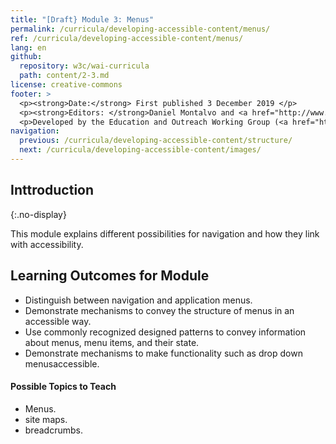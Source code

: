 ```yaml
---
title: "[Draft} Module 3: Menus"
permalink: /curricula/developing-accessible-content/menus/
ref: /curricula/developing-accessible-content/menus/
lang: en
github:
  repository: w3c/wai-curricula
  path: content/2-3.md
license: creative-commons
footer: >
  <p><strong>Date:</strong> First published 3 December 2019 </p>
  <p><strong>Editors: </strong>Daniel Montalvo and <a href="http://www.w3.org/People/shadi/">Shadi Abou-Zahra</a>. Contributors: <a href="https://www.w3.org/WAI/EO/EOWG-members">EOWG Participants</a>. </p>
  <p>Developed by the Education and Outreach Working Group (<a href="http://www.w3.org/WAI/EO/">EOWG</a>). Developed with support from the <a href="https://www.w3.org/WAI/about/projects/wai-guide/">WAI-Guide Project</a> funded by the European Commission (EC) under the Horizon 2020 program (Grant Agreement 822245).</p>
navigation:
  previous: /curricula/developing-accessible-content/structure/
  next: /curricula/developing-accessible-content/images/
---
```


## Inttroduction
{:.no-display}

This module explains different possibilities for navigation and how they link with accessibility.

## Learning Outcomes for Module

* Distinguish between navigation and application menus.
* Demonstrate mechanisms to convey the structure of menus in an accessible way.
* Use commonly recognized designed patterns to convey information about menus, menu items, and their state.
* Demonstrate mechanisms to make functionality such as drop down menusaccessible.

#### Possible Topics to Teach

* Menus.
* site maps.
* breadcrumbs.

